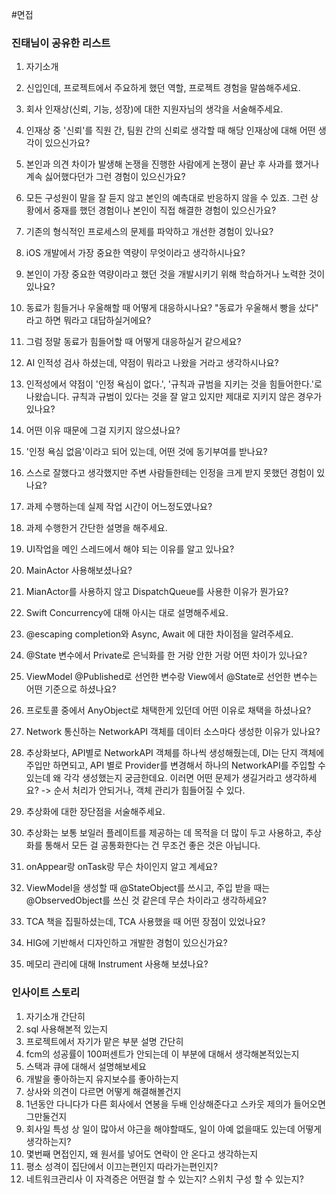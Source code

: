 #면접
### 진태님이 공유한 리스트
1. 자기소개

2. 신입인데, 프로젝트에서 주요하게 했던 역할, 프로젝트 경험을 말씀해주세요.

3. 회사 인재상(신뢰, 기능, 성장)에 대한 지원자님의 생각을 서술해주세요.

4. 인재상 중 '신뢰'를 직원 간, 팀원 간의 신뢰로 생각할 때 해당 인재상에 대해 어떤 생각이 있으신가요?

5. 본인과 의견 차이가 발생해 논쟁을 진행한 사람에게 논쟁이 끝난 후 사과를 했거나 계속 싫어했다던가 그런 경험이 있으신가요?

6. 모든 구성원이 말을 잘 듣지 않고 본인의 예측대로 반응하지 않을 수 있죠. 그런 상황에서 중재를 했던 경험이나 본인이 직접 해결한 경험이 있으신가요?

7. 기존의 형식적인 프로세스의 문제를 파악하고 개선한 경험이 있나요?

8. iOS 개발에서 가장 중요한 역량이 무엇이라고 생각하시나요?

9. 본인이 가장 중요한 역량이라고 했던 것을 개발시키기 위해 학습하거나 노력한 것이 있나요?

10. 동료가 힘들거나 우울해할 때 어떻게 대응하시나요? "동료가 우울해서 빵을 샀다" 라고 하면 뭐라고 대답하실거에요?

11. 그럼 정말 동료가 힘들어할 때 어떻게 대응하실거 같으세요?

12. AI 인적성 검사 하셨는데, 약점이 뭐라고 나왔을 거라고 생각하시나요?

13. 인적성에서 약점이 '인정 욕심이 없다.', '규칙과 규범을 지키는 것을 힘들어한다.'로 나왔습니다. 규칙과 규범이 있다는 것을 잘 알고 있지만 제대로 지키지 않은 경우가 있나요? 

14. 어떤 이유 때문에 그걸 지키지 않으셨나요?

15. '인정 욕심 없음'이라고 되어 있는데, 어떤 것에 동기부여를 받나요?

16. 스스로 잘했다고 생각했지만 주변 사람들한테는 인정을 크게 받지 못했던 경험이 있나요?

17. 과제 수행하는데 실제 작업 시간이 어느정도였나요?

18. 과제 수행한거 간단한 설명을 해주세요.

19. UI작업을 메인 스레드에서 해야 되는 이유를 알고 있나요?

20. MainActor 사용해보셨나요?

21. MianActor를 사용하지 않고 DispatchQueue를 사용한 이유가 뭔가요?

22. Swift Concurrency에 대해 아시는 대로 설명해주세요.

23. @escaping completion와 Async, Await 에 대한 차이점을 알려주세요.

24. @State 변수에서 Private로 은닉화를 한 거랑 안한 거랑 어떤 차이가 있나요?

25. ViewModel @Published로 선언한 변수랑 View에서 @State로 선언한 변수는 어떤 기준으로 하셨나요?

26. 프로토콜 중에서 AnyObject로 채택한게 있던데 어떤 이유로 채택을 하셨나요?

27. Network 통신하는 NetworkAPI 객체를 데이터 소스마다 생성한 이유가 있나요?

28. 추상화보다, API별로 NetworkAPI 객체를 하나씩 생성해줬는데, DI는 단지 객체에 주입만 하면되고, API 별로 Provider를 변경해서 하나의 NetworkAPI를 주입할 수 있는데 왜 각각 생성했는지 궁금한데요. 이러면 어떤 문제가 생길거라고 생각하세요?
-> 순서 처리가 안되거나, 객체 관리가 힘들어질 수 있다.

29. 추상화에 대한 장단점을 서술해주세요.

30. 추상화는 보통 보일러 플레이트를 제공하는 데 목적을 더 많이 두고 사용하고, 추상화를 통해서 모든 걸 공통화한다는 건 무조건 좋은 것은 아닙니다.

31. onAppear랑 onTask랑 무슨 차이인지 알고 계세요?

32. ViewModel을 생성할 때 @StateObject를 쓰시고, 주입 받을 때는 @ObservedObject를 쓰신 것 같은데 무슨 차이라고 생각하세요?

33. TCA 책을 집필하셨는데, TCA 사용했을 때 어떤 장점이 있었나요?

34. HIG에 기반해서 디자인하고 개발한 경험이 있으신가요?

35. 메모리 관리에 대해 Instrument 사용해 보셨나요?


### 인사이트 스토리
1. 자기소개 간단히
2. sql 사용해본적 있는지
3. 프로젝트에서 자기가 맡은 부분 설명 간단히
4. fcm의 성공률이 100퍼센트가 안되는데 이 부분에 대해서 생각해본적있는지
5. 스택과 큐에 대해서 설명해보세요
6. 개발을 좋아하는지 유지보수를 좋아하는지
7. 상사와 의견이 다르면 어떻게 해결해볼건지
8. 1년동안 다니다가 다른 회사에서 연봉을 두배 인상해준다고 스카웃 제의가 들어오면 그만둘건지
9. 회사일 특성 상 일이 많아서 야근을 해야할때도, 일이 아예 없을때도 있는데 어떻게 생각하는지? 
10. 몇번째 면접인지, 왜 원서를 넣어도 연락이 안 온다고 생각하는지
11. 평소 성격이 집단에서 이끄는편인지 따라가는편인지?
12. 네트워크관리사 이 자격증은 어떤걸 할 수 있는지? 스위치 구성 할 수 있는지?